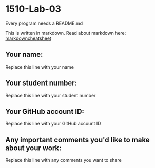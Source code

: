 # 1510-Lab-03

Every program needs a README.md

This is written in markdown. Read about markdown here: [markdowncheatsheet](https://www.markdownguide.org/cheat-sheet/)

## Your name:
Replace this line with your name

## Your student number:
Replace this line with your student number

## Your GitHub account ID:
Replace this line with your GitHub account ID

## Any important comments you'd like to make about your work:
Replace this line with any comments you want to share
